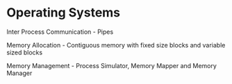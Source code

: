 # Operating Systems

Inter Process Communication - Pipes

Memory Allocation - Contiguous memory with fixed size blocks and variable sized blocks

Memory Management - Process Simulator, Memory Mapper and Memory Manager
